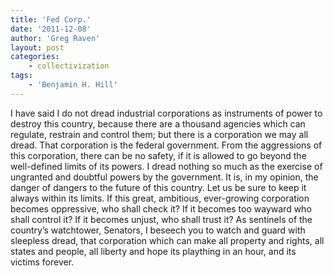 ```yaml
---
title: 'Fed Corp.'
date: '2011-12-08'
author: 'Greg Raven'
layout: post
categories:
    - collectivization
tags:
    - 'Benjamin H. Hill'
---
```


I have said I do not dread industrial corporations as instruments of power to destroy this country, because there are a thousand agencies which can regulate, restrain and control them; but there is a corporation we may all dread. That corporation is the federal government. From the aggressions of this corporation, there can be no safety, if it is allowed to go beyond the well-defined limits of its powers. I dread nothing so much as the exercise of ungranted and doubtful powers by the government. It is, in my opinion, the danger of dangers to the future of this country. Let us be sure to keep it always within its limits. If this great, ambitious, ever-growing corporation becomes oppressive, who shall check it? If it becomes too wayward who shall control it? If it becomes unjust, who shall trust it? As sentinels of the country’s watchtower, Senators, I beseech you to watch and guard with sleepless dread, that corporation which can make all property and rights, all states and people, all liberty and hope its plaything in an hour, and its victims forever.